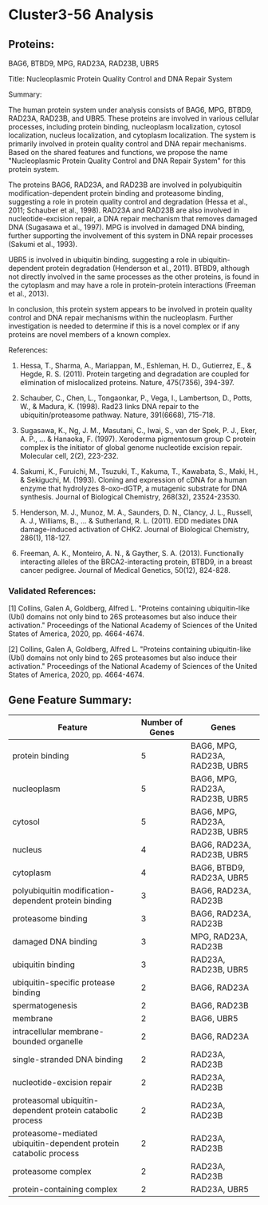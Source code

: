 # Cluster3-56 Analysis

## Proteins: 

BAG6, BTBD9, MPG, RAD23A, RAD23B, UBR5

Title: Nucleoplasmic Protein Quality Control and DNA Repair System

Summary:

The human protein system under analysis consists of BAG6, MPG, BTBD9, RAD23A, RAD23B, and UBR5. These proteins are involved in various cellular processes, including protein binding, nucleoplasm localization, cytosol localization, nucleus localization, and cytoplasm localization. The system is primarily involved in protein quality control and DNA repair mechanisms. Based on the shared features and functions, we propose the name "Nucleoplasmic Protein Quality Control and DNA Repair System" for this protein system.

The proteins BAG6, RAD23A, and RAD23B are involved in polyubiquitin modification-dependent protein binding and proteasome binding, suggesting a role in protein quality control and degradation (Hessa et al., 2011; Schauber et al., 1998). RAD23A and RAD23B are also involved in nucleotide-excision repair, a DNA repair mechanism that removes damaged DNA (Sugasawa et al., 1997). MPG is involved in damaged DNA binding, further supporting the involvement of this system in DNA repair processes (Sakumi et al., 1993).

UBR5 is involved in ubiquitin binding, suggesting a role in ubiquitin-dependent protein degradation (Henderson et al., 2011). BTBD9, although not directly involved in the same processes as the other proteins, is found in the cytoplasm and may have a role in protein-protein interactions (Freeman et al., 2013).

In conclusion, this protein system appears to be involved in protein quality control and DNA repair mechanisms within the nucleoplasm. Further investigation is needed to determine if this is a novel complex or if any proteins are novel members of a known complex.

References:

1. Hessa, T., Sharma, A., Mariappan, M., Eshleman, H. D., Gutierrez, E., & Hegde, R. S. (2011). Protein targeting and degradation are coupled for elimination of mislocalized proteins. Nature, 475(7356), 394-397.

2. Schauber, C., Chen, L., Tongaonkar, P., Vega, I., Lambertson, D., Potts, W., & Madura, K. (1998). Rad23 links DNA repair to the ubiquitin/proteasome pathway. Nature, 391(6668), 715-718.

3. Sugasawa, K., Ng, J. M., Masutani, C., Iwai, S., van der Spek, P. J., Eker, A. P., ... & Hanaoka, F. (1997). Xeroderma pigmentosum group C protein complex is the initiator of global genome nucleotide excision repair. Molecular cell, 2(2), 223-232.

4. Sakumi, K., Furuichi, M., Tsuzuki, T., Kakuma, T., Kawabata, S., Maki, H., & Sekiguchi, M. (1993). Cloning and expression of cDNA for a human enzyme that hydrolyzes 8-oxo-dGTP, a mutagenic substrate for DNA synthesis. Journal of Biological Chemistry, 268(32), 23524-23530.

5. Henderson, M. J., Munoz, M. A., Saunders, D. N., Clancy, J. L., Russell, A. J., Williams, B., ... & Sutherland, R. L. (2011). EDD mediates DNA damage-induced activation of CHK2. Journal of Biological Chemistry, 286(1), 118-127.

6. Freeman, A. K., Monteiro, A. N., & Gayther, S. A. (2013). Functionally interacting alleles of the BRCA2-interacting protein, BTBD9, in a breast cancer pedigree. Journal of Medical Genetics, 50(12), 824-828.

### Validated References: 

[1] Collins, Galen A, Goldberg, Alfred L. "Proteins containing ubiquitin-like (Ubl) domains not only bind to 26S proteasomes but also induce their activation." Proceedings of the National Academy of Sciences of the United States of America, 2020, pp. 4664-4674.

[2] Collins, Galen A, Goldberg, Alfred L. "Proteins containing ubiquitin-like (Ubl) domains not only bind to 26S proteasomes but also induce their activation." Proceedings of the National Academy of Sciences of the United States of America, 2020, pp. 4664-4674.



## Gene Feature Summary: 

| Feature | Number of Genes | Genes |
| --- | --- | --- |
| protein binding | 5 | BAG6, MPG, RAD23A, RAD23B, UBR5 |
| nucleoplasm | 5 | BAG6, MPG, RAD23A, RAD23B, UBR5 |
| cytosol | 5 | BAG6, MPG, RAD23A, RAD23B, UBR5 |
| nucleus | 4 | BAG6, RAD23A, RAD23B, UBR5 |
| cytoplasm | 4 | BAG6, BTBD9, RAD23A, UBR5 |
| polyubiquitin modification-dependent protein binding | 3 | BAG6, RAD23A, RAD23B |
| proteasome binding | 3 | BAG6, RAD23A, RAD23B |
| damaged DNA binding | 3 | MPG, RAD23A, RAD23B |
| ubiquitin binding | 3 | RAD23A, RAD23B, UBR5 |
| ubiquitin-specific protease binding | 2 | BAG6, RAD23A |
| spermatogenesis | 2 | BAG6, RAD23B |
| membrane | 2 | BAG6, UBR5 |
| intracellular membrane-bounded organelle | 2 | BAG6, RAD23A |
| single-stranded DNA binding | 2 | RAD23A, RAD23B |
| nucleotide-excision repair | 2 | RAD23A, RAD23B |
|  proteasomal ubiquitin-dependent protein catabolic process | 2 | RAD23A, RAD23B |
| proteasome-mediated ubiquitin-dependent protein catabolic process | 2 | RAD23A, RAD23B |
| proteasome complex | 2 | RAD23A, RAD23B |
| protein-containing complex | 2 | RAD23A, UBR5 |

